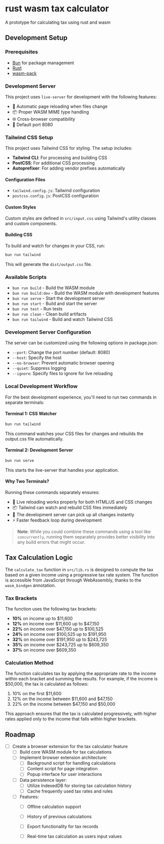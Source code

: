 # rust wasm tax calculator
A prototype for calculating tax using rust and wasm

## Development Setup
### Prerequisites
- [Bun](https://bun.sh/) for package management
- [Rust](https://www.rust-lang.org/tools/install)
- [wasm-pack](https://rustwasm.github.io/wasm-pack/installer/)

### Development Server
This project uses `live-server` for development with the following features:
- 🔄 Automatic page reloading when files change
- 📦 Proper WASM MIME type handling
- 🌐 Cross-browser compatibility
- 🚀 Default port 8080

### Tailwind CSS Setup
This project uses Tailwind CSS for styling. The setup includes:
- **Tailwind CLI**: For processing and building CSS
- **PostCSS**: For additional CSS processing
- **Autoprefixer**: For adding vendor prefixes automatically

#### Configuration Files
- `tailwind.config.js`: Tailwind configuration
- `postcss.config.js`: PostCSS configuration

#### Custom Styles
Custom styles are defined in `src/input.css` using Tailwind's utility classes and custom components.

#### Building CSS
To build and watch for changes in your CSS, run:

```bash
bun run tailwind
```

This will generate the `dist/output.css` file.

### Available Scripts
- `bun run build` - Build the WASM module
- `bun run build:dev` - Build the WASM module with development features
- `bun run serve` - Start the development server
- `bun run start` - Build and start the server
- `bun run test` - Run tests
- `bun run clean` - Clean build artifacts
- `bun run tailwind` - Build and watch Tailwind CSS

### Development Server Configuration
The server can be customized using the following options in package.json:
- `--port`: Change the port number (default: 8080)
- `--host`: Specify the host
- `--no-browser`: Prevent automatic browser opening
- `--quiet`: Suppress logging
- `--ignore`: Specify files to ignore for live reloading

### Local Development Workflow
For the best development experience, you'll need to run two commands in separate terminals:

#### Terminal 1: CSS Watcher
```bash
bun run tailwind
```
This command watches your CSS files for changes and rebuilds the output.css file automatically.

#### Terminal 2: Development Server
```bash
bun run serve
```
This starts the live-server that handles your application.

#### Why Two Terminals?
Running these commands separately ensures:
- 🔄 Live reloading works properly for both HTML/JS and CSS changes
- 📦 Tailwind can watch and rebuild CSS files immediately
- 🚀 The development server can pick up all changes instantly
- ⚡ Faster feedback loop during development

> **Note**: While you could combine these commands using a tool like `concurrently`, running them separately provides better visibility into any build errors that might occur.

## Tax Calculation Logic

The `calculate_tax` function in `src/lib.rs` is designed to compute the tax based on a given income using a progressive tax rate system. The function is accessible from JavaScript through WebAssembly, thanks to the `wasm_bindgen` annotation.

### Tax Brackets
The function uses the following tax brackets:

- **10%** on income up to $11,600
- **12%** on income over $11,600 up to $47,150
- **22%** on income over $47,150 up to $100,525
- **24%** on income over $100,525 up to $191,950
- **32%** on income over $191,950 up to $243,725
- **35%** on income over $243,725 up to $609,350
- **37%** on income over $609,350

### Calculation Method
The function calculates tax by applying the appropriate rate to the income within each bracket and summing the results. For example, if the income is $50,000, the tax is calculated as follows:

1. 10% on the first $11,600
2. 12% on the income between $11,600 and $47,150
3. 22% on the income between $47,150 and $50,000

This approach ensures that the tax is calculated progressively, with higher rates applied only to the income that falls within higher brackets.

## Roadmap
- [ ] Create a browser extension for the tax calculator feature
  - [ ] Build core WASM module for tax calculations
  - [ ] Implement browser extension architecture:
    - [ ] Background script for handling calculations
    - [ ] Content script for page integration
    - [ ] Popup interface for user interactions
  - [ ] Data persistence layer:
    - [ ] Utilize IndexedDB for storing tax calculation history
    - [ ] Cache frequently used tax rates and rules
  - [ ] Features:
    - [ ] Offline calculation support
    - [ ] History of previous calculations
    - [ ] Export functionality for tax records
    - [ ] Real-time tax calculation as users input values

